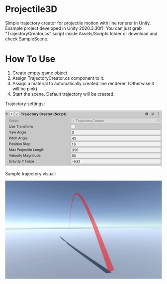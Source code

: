 # Projectile3D
Simple trajectory creator for projectile motion with line renerer in Unity. Example project developed in Unity 2020.3.30f1. You can just grab "TrajectoryCreator.cs" script inside Assets/Scripts folder or download and check SampleScene.

# How To Use
1. Create empty game object.
2. Assign TrajectoryCreator.cs component to it.
3. Assign a material to automatically created line renderer. (Otherwise it will be pink)
4. Start the scene. Default trajectory will be created.

Trajectory settings:

![](Recordings/Inspector.PNG)

Sample trajectory visual:

![](Recordings/sample.gif)

